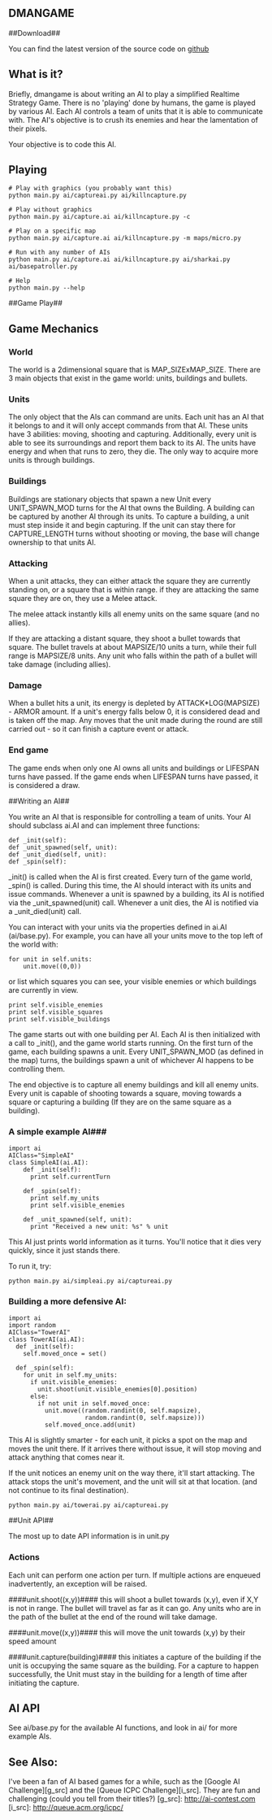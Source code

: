 DMANGAME
--------

##Download##

You can find the latest version of the source code on [github][]

[github]:http://github.com/okayzed/dmangame

## What is it? ##

Briefly, dmangame is about writing an AI to play a simplified Realtime Strategy
Game.  There is no 'playing' done by humans, the game is played by various AI.
Each AI controls a team of units that it is able to communicate with.  The AI's
objective is to crush its enemies and hear the lamentation of their pixels.

Your objective is to code this AI.

## Playing ##

    # Play with graphics (you probably want this)
    python main.py ai/captureai.py ai/killncapture.py

    # Play without graphics
    python main.py ai/capture.ai ai/killncapture.py -c

    # Play on a specific map
    python main.py ai/capture.ai ai/killncapture.py -m maps/micro.py

    # Run with any number of AIs
    python main.py ai/capture.ai ai/killncapture.py ai/sharkai.py ai/basepatroller.py

    # Help
    python main.py --help


##Game Play##

## Game Mechanics ##

### World ###
The world is a 2dimensional square that is MAP_SIZExMAP_SIZE. There are 3 main
objects that exist in the game world: units, buildings and bullets.

### Units ###

The only object that the AIs can command are units. Each unit has an AI that it
belongs to and it will only accept commands from that AI. These units have 3
abilities: moving, shooting and capturing.  Additionally, every unit is able to
see its surroundings and report them back to its AI. The units have energy and
when that runs to zero, they die. The only way to acquire more units is through
buildings.

### Buildings ###

Buildings are stationary objects that spawn a new Unit every UNIT_SPAWN_MOD
turns for the AI that owns the Building. A building can be captured by another
AI through its units. To capture a building, a unit must step inside it and
begin capturing. If the unit can stay there for CAPTURE_LENGTH turns without
shooting or moving, the base will change ownership to that units AI.

### Attacking ###
When a unit attacks, they can either attack the square they are currently
standing on, or a square that is within range.  if they are attacking the same
square they are on, they use a Melee attack.

The melee attack instantly kills all enemy units on the same square (and no
allies).

If they are attacking a distant square, they shoot a bullet towards that
square. The bullet travels at about MAPSIZE/10 units a turn, while their full
range is MAPSIZE/8 units. Any unit who falls within the path of a bullet will
take damage (including allies).

### Damage ###

When a bullet hits a unit, its energy is depleted by ATTACK*LOG(MAPSIZE) -
ARMOR amount. If a unit's energy falls below 0, it is considered dead and is
taken off the map. Any moves that the unit made during the round are still
carried out - so it can finish a capture event or attack.

### End game ###

The game ends when only one AI owns all units and buildings or LIFESPAN turns have passed.
If the game ends when LIFESPAN turns have passed, it is considered a draw.

##Writing an AI##

You write an AI that is responsible for controlling a team of
units. Your AI should subclass ai.AI and can implement three functions:

    def _init(self):
    def _unit_spawned(self, unit):
    def _unit_died(self, unit):
    def _spin(self):

\_init() is called when the AI is first created. Every turn of
the game world, \_spin() is called. During this time, the AI
should interact with its units and issue commands. Whenever a
unit is spawned by a building, its AI is notified via the
\_unit\_spawned(unit) call. Whenever a unit dies, the AI is notified via a \_unit\_died(unit) call.

You can interact with your units via the properties defined
in ai.AI (ai/base.py). For example, you can have all your
units move to the top left of the world with:

    for unit in self.units:
        unit.move((0,0))

or list which squares you can see, your visible enemies or which buildings are currently in view.

    print self.visible_enemies
    print self.visible_squares
    print self.visible_buildings



The game starts out with one building per AI. Each AI is then initialized with
a call to \_init(), and the game world starts running. On the first turn of the
game, each building spawns a unit. Every UNIT_SPAWN_MOD (as defined in the map)
turns, the buildings spawn a unit of whichever AI happens to be controlling
them.

The end objective is to capture all enemy buildings and kill all enemy units.
Every unit is capable of shooting towards a square, moving towards a square or
capturing a building (If they are on the same square as a building).

### A simple example AI###

    import ai
    AIClass="SimpleAI"
    class SimpleAI(ai.AI):
        def _init(self):
          print self.currentTurn

        def _spin(self):
          print self.my_units
          print self.visible_enemies

        def _unit_spawned(self, unit):
          print "Received a new unit: %s" % unit


This AI just prints world information as it turns. You'll notice that it dies
very quickly, since it just stands there.

To run it, try:

    python main.py ai/simpleai.py ai/captureai.py

### Building a more defensive AI: ###


    import ai
    import random
    AIClass="TowerAI"
    class TowerAI(ai.AI):
      def _init(self):
        self.moved_once = set()

      def _spin(self):
        for unit in self.my_units:
          if unit.visible_enemies:
            unit.shoot(unit.visible_enemies[0].position)
          else:
            if not unit in self.moved_once:
              unit.move((random.randint(0, self.mapsize),
                         random.randint(0, self.mapsize)))
              self.moved_once.add(unit)

This AI is slightly smarter - for each unit, it picks a spot on the map and
moves the unit there. If it arrives there without issue, it will stop moving
and attack anything that comes near it.

If the unit notices an enemy unit on the way there, it'll start attacking. The
attack stops the unit's movement, and the unit will sit at that location. (and
not continue to its final destination).

    python main.py ai/towerai.py ai/captureai.py

##Unit API##

The most up to date API information is in unit.py

### Actions ###

Each unit can perform one action per turn. If multiple actions are enqueued
inadvertently, an exception will be raised.

####unit.shoot((x,y))####
  this will shoot a bullet towards (x,y), even if X,Y is not in range. The
  bullet will travel as far as it can go. Any units who are in the path of the
  bullet at the end of the round will take damage.

####unit.move((x,y))####
  this will move the unit towards (x,y) by their speed amount

####unit.capture(building)####
  this initiates a capture of the building if the unit is occupying the same
  square as the building.  For a capture to happen successfully, the Unit must
  stay in the building for a length of time after initiating the capture.


## AI API ##

See ai/base.py for the available AI functions, and look in ai/ for more example AIs.


See Also:
---------
I've been a fan of AI based games for a while, such as the [Google AI
Challenge][g_src] and the [Queue ICPC Challenge][i_src]. They are fun and challenging
(could you tell from their titles?)
[g_src]: http://ai-contest.com
[i_src]: http://queue.acm.org/icpc/


